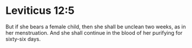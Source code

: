 # Leviticus 12:5

But if she bears a female child, then she shall be unclean two weeks, as in her menstruation. And she shall continue in the blood of her purifying for sixty-six days.
